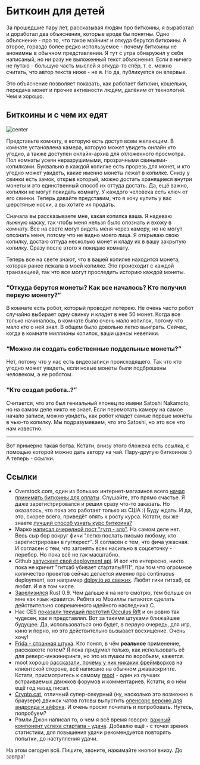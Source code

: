 # Биткоин для детей

За прошедшие пару лет, рассказывая людям про биткоины, я выработал и доработал два объяснения, которые вроде бы понятны. Одно объяснение - про то, что такое майнинг и откуда берутся биткоины. А второе, гораздо более редко используемое - почему биткоины не анонимны в обычном представлении. Я тут с утра обнаружил у себя написаный, но ни разу не выложенный текст объяснения. Если я ничего не путаю - большую часть мыслей я откуда-то спёр, т. е. можно считать, что автор текста ниже - не я. Но да, публикуется он впервые.

Это объяснение позволяет показать, как работает биткоин, кошельки, передача монет и прочие активности людям, далёким от технологий. Чем и хорошо.

## Биткоины и с чем их едят

![center](http://timebusinessblog.files.wordpress.com/2013/04/biz-bitcoin-130412.jpg%3Fw%3D480%26h%3D320%26crop%3D1)

Представьте комнату, в которую есть доступ всем желающим. В комнате установлена камера, которую может увидеть онлайн кто угодно, а также доступен онлайн-архив для отложенного просмотра. Пол комнаты усеян неразрушимыми, прозрачными свиньями-копилками. Буквально в каждой копилке есть прорезь для монет, и кто угодно может увидеть, какие именно монеты лежат в копилке. Снизу у свинки есть замок, открыв который, можно достать хранящиеся внутри монеты и это единственный способ их оттуда достать. Да, ещё важно, копилки не могут покидать комнату. У каждого человека есть ключ от его свинки. Теперь давайте представим, что я хочу купить у вас шерстяные носки, а вы хотите их продать.

Сначала вы рассказываете мне, какая копилка ваша. Я надеваю лыжную маску, так чтобы меня нельзя было опознать и вхожу в комнату. Все на свете могут видеть меня через камеру, но не могут опознать меня, потому что не видно моего лица. Я открываю свою копилку, достаю оттуда несколько монет и кладу их в вашу закрытую копилку. Сразу после этого я покидаю комнату.

Теперь все на свете знают, что в вашей копилке находится монета, которая ранее лежала в моей копилке. Это происходит с каждой транзакцией, так что все могут проследить историю каждой монеты.

### “Откуда берутся монеты? Как все началось? Кто получил первую монету?”

В комнате есть робот, который проводит лотерею. Не очень часто робот случайно выбирает одну свинку и кладет в нее 50 монет. Когда все только начиналось, в комнате было очень мало копилок, потому что мало кто о ней знал. В общем было довольно легко выиграть. Сейчас, когда в комнате миллионы копилок, ваши шансы невелики.

### “Можно ли создать собственные поддельные монеты?”

Нет, потому что у нас есть видеозаписи происходящего. Так что кто угодно может увидеть, если новые монеты были подброшены человеком, а не роботом.

### “Кто создал робота..?”

Считается, что это был гениальный японец по имени Satoshi Nakamoto, но на самом деле никто не знает. Если перемотать камеру на самое начало записи, можно увидеть, как робот кладет самые первые монеты в чью-то копилку. Мы подразумеваем, что это Satoshi, но это все что нам известно.

----

Вот примерно такая ботва. Кстати, внизу этого бложека есть ссылка, с помощью которой можно дать автору на чай. Пару-другую биткоинов :) А теперь - ссылки.

## Ссылки

* Overstock.com, один из больших интернет-магазинов всего [начал принимать биткоины для оплаты](http://www.wired.com/business/2014/01/overstock-bitcoin-live/). Слушайте, это прямо счастье. Я даже зарегистрировался и решил сразу что-то заказать. Но оказалось, что пока это работает только из США :( Буду ждать. И да, это, скорее всего, приведёт опять к росту курса. Кстати, вы же знаете [лучший способ узнать курс биткоина?](http://yandex.ru/yandsearch?text=курс+биткоина)
* Марко [написал очередной пост "гугл - зло"](http://www.marco.org/2014/01/09/more-google-sleaze). На самом деле нет. Весь сыр бор вокруг фичи "легко послать письмо любому, кто зарегистрирован в гуглкрест". Я согласен с тем, что фича ужасная. И согласен с тем, что загонять всех насильно в соцсеточку - перебор. Но пока всё не так масштабно.
* Github [запускает свой deployment api](http://developer.github.com/changes/2014-01-09-preview-the-new-deployments-api/). И вот что интересно, никто пока не кричит "гитхаб убивает стартапы!!!11", при том что огромное количество проектов сейчас делается именно про continuous deployment, вот например [dploy.io из свежих](http://dploy.io/). Любят гики гитхаб, ох любят. И я в том числе.
* [Зарелизился](https://mail.mozilla.org/pipermail/rust-dev/2014-January/007753.html) Rust 0.9. Чем дальше я на него смотрю, тем больше он мне как язык нравится. Ребята из Мозиллы пытаются сделать действительно современного идейного наследника C.
* Нас CES [показали текущий прототип Occulus Rift](http://techcrunch.com/2014/01/09/oculus-vr-crystal-cove/) и он ровно так чудесен, как я представлял. Вот за такими штуками ближайшее будущее. Да, использоваться оно будет, в первую очередь, для игр, кино и порно, но это действительно вызывает восхищение. Очень хочу!
* [Frida - странная штука](http://www.frida.re/docs/home/). Кто понял, в чём **реальное** применение, расскажете потом? Я пока придумал только, как использовать её для реверс-инжиниринга, но это из пушки по воробьям, кажется.
* moot хорошо [рассказали, почему у них никаких фреймворков](https://moot.it/blog/technology/frameworkless-javascript.html) на клиентской стороне, всё написано на обычном джаваскрипте. Кстати, присмотритесь к самому [moot](http://moot.it) - один из лучших встраиваемых движков форумов и комментариев. Кстати, я о нём ещё год назад писал.
* [Crypto.cat](https://crypto.cat/), отличный супер-секурный (ну, насколько это возможно в браузере) движок чатов готовы выпустить [опенсорс версию для андроида и айфона](https://blog.crypto.cat/2013/12/cryptocat-for-iphone-call-for-review/?nocache). И очень просят почитать и попробовать. Нутесь, попробуем?
* Рэмли Джон написал то, о чем я всё время говорю: [важный компонент успеха стартапа - удача](http://ramlijohn.com/luck-the-secret-sauce-of-successful-startups/). Добавлю ещё - с точки зрения статистики, для повышения удачи рекомендуется повторять попытки, до наступления удачи.

На этом сегодня всё. Пишите, звоните, нажимайте кнопки внизу. До завтра!
